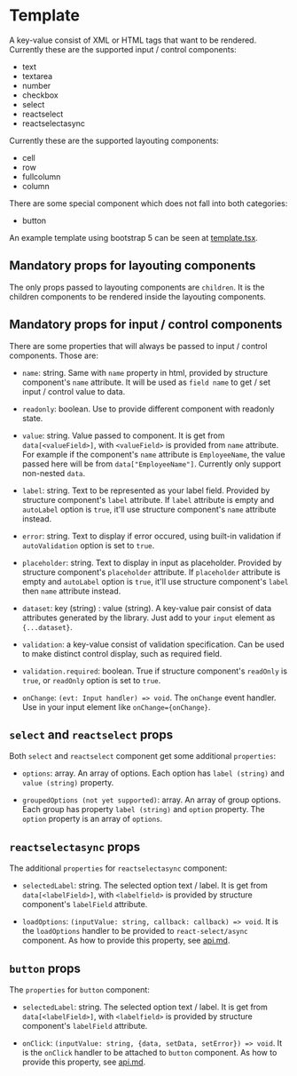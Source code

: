 # Template

A key-value consist of XML or HTML tags that want to be rendered. Currently these are the supported input / control components:

* text
* textarea
* number
* checkbox
* select
* reactselect
* reactselectasync

Currently these are the supported layouting components:

* cell
* row
* fullcolumn
* column

There are some special component which does not fall into both categories:
* button

An example template using bootstrap 5 can be seen at [template.tsx](../examples/react/template.tsx).

## Mandatory props for layouting components

The only props passed to layouting components are `children`. It is the children components to be rendered inside the layouting components.

## Mandatory props for input / control components

There are some properties that will always be passed to input / control components. Those are:

* `name`: string. Same with `name` property in html, provided by structure component's `name` attribute. It will be used as `field name` to get / set input / control value to data.

* `readonly`: boolean. Use to provide different component with readonly state.

* `value`: string. Value passed to component. It is get from `data[<valueField>]`, with `<valueField>` is provided from `name` attribute. For example if the component's `name` attribute is `EmployeeName`, the value passed here will be from `data["EmployeeName"]`. Currently only support non-nested `data`.

* `label`: string. Text to be represented as your label field. Provided by structure component's `label` attribute. If `label` attribute is empty and `autoLabel` option is `true`, it'll use structure component's `name` attribute instead.

* `error`: string. Text to display if error occured, using built-in validation if `autoValidation` option is set to `true`. 

* `placeholder`: string. Text to display in input as placeholder. Provided by structure component's `placeholder` attribute. If `placeholder` attribute is empty and `autoLabel` option is `true`, it'll use structure component's `label` then `name` attribute instead.

* `dataset`: key (string) : value (string). A key-value pair consist of data attributes generated by the library. Just add to your `input` element as `{...dataset}`.

* `validation`: a key-value consist of validation specification. Can be used to make distinct control display, such as required field.

* `validation.required`: boolean. True if structure component's `readOnly` is `true`, or `readOnly` option is set to `true`.

* `onChange`: `(evt: Input handler) => void`. The `onChange` event handler. Use in your input element like `onChange={onChange}`.

## `select` and `reactselect` props

Both `select` and `reactselect` component get some additional `properties`:

* `options`: array. An array of options. Each option has `label (string)` and `value (string)` property.

* `groupedOptions (not yet supported)`: array. An array of group options. Each group has property `label (string)` and `option` property. The `option` property is an array of `options`.

## `reactselectasync` props

The additional `properties` for `reactselectasync` component:

* `selectedLabel`: string. The selected option text / label. It is get from `data[<labelField>]`, with `<labelfield>` is provided by structure component's `labelField` attribute.

* `loadOptions`: `(inputValue: string, callback: callback) => void`. It is the `loadOptions` handler to be provided to `react-select/async` component. As how to provide this property, see [api.md](./api.md).


## `button` props

The `properties` for `button` component:

* `selectedLabel`: string. The selected option text / label. It is get from `data[<labelField>]`, with `<labelfield>` is provided by structure component's `labelField` attribute.

* `onClick`: `(inputValue: string, {data, setData, setError}) => void`. It is the `onClick` handler to be attached to `button` component. As how to provide this property, see [api.md](./api.md).